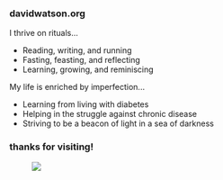 <div class="row">
<div class="col">
<h3>davidwatson.org</h3>
<p>I thrive on rituals... 
<ul>
<li>Reading, writing, and running
<li>Fasting, feasting, and reflecting 
<li>Learning, growing, and reminiscing
</ul
<p>My life is enriched by imperfection...
<ul>
<li>Learning from living with diabetes
<li>Helping in the struggle against chronic disease
<li>Striving to be a beacon of light in a sea of darkness
</ul>
<h3>thanks for visiting!</h3>
</div>
<div class="col">
<figure>
<img class="portrait-img" src="/images/watson.jpg">
</figure>
</div>
</div>
